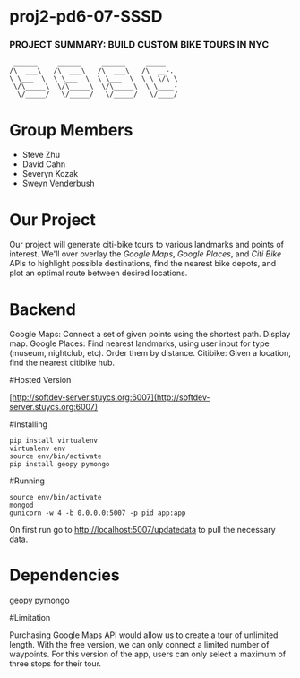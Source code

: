 proj2-pd6-07-SSSD
=================

### PROJECT SUMMARY: BUILD CUSTOM BIKE TOURS IN NYC

	 ______     ______     ______     _____
	/\  ___\   /\  ___\   /\  ___\   /\  __-.
	\ \___  \  \ \___  \  \ \___  \  \ \ \/\ \
	 \/\_____\  \/\_____\  \/\_____\  \ \____-
	  \/_____/   \/_____/   \/_____/   \/____/

# Group Members
  * Steve Zhu
  * David Cahn
  * Severyn Kozak
  * Sweyn Venderbush

# Our Project
Our project will generate citi-bike tours to various landmarks and
points of interest. We'll over overlay the *Google Maps*, *Google Places*, and
*Citi Bike* APIs to highlight possible destinations, find the nearest bike
depots, and plot an optimal route between desired locations.

# Backend
Google Maps: Connect a set of given points using the shortest path. Display map.
Google Places: Find nearest landmarks, using user input for type (museum, nightclub, etc). Order them by distance.
Citibike: Given a location, find the nearest citibike hub.

#Hosted Version

[http://softdev-server.stuycs.org:6007](http://softdev-server.stuycs.org:6007)

#Installing

    pip install virtualenv
    virtualenv env
    source env/bin/activate
    pip install geopy pymongo

#Running

    source env/bin/activate
    mongod
    gunicorn -w 4 -b 0.0.0.0:5007 -p pid app:app

On first run go to [http://localhost:5007/updatedata](http://localhost:5007/updatedata) to pull the necessary data.    

# Dependencies
geopy
pymongo

#Limitation

Purchasing Google Maps API would allow us to create a tour of unlimited length. With the free version, we can only connect a limited number of waypoints. For this version of the app, users can only select a maximum of three stops for their tour. 